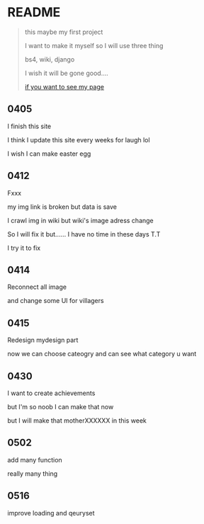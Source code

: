 # README

> this maybe my first project
>
> I want to make it myself so I will use three thing
>
> bs4, wiki, django
>
> I wish it will be gone good....
>
> [if you want to see my page](https://bluemen01.pythonanywhere.com/wiki_like/)

## 0405

I finish this site

I think I update this site every weeks for laugh lol

I wish I can make easter egg

## 0412

Fxxx

my img link is broken but data is save

I crawl img in wiki but wiki's image adress change

So I will fix it but...... I have no time in these days T.T

I try it to fix

## 0414

Reconnect all image

and change some UI for villagers

## 0415

Redesign mydesign part

now we can choose cateogry and can see what category u want

## 0430

I want to create achievements

but I'm so noob I can make that now

but I will make that motherXXXXXX in this week

## 0502

add many function

really many thing

## 0516

improve loading and qeuryset

